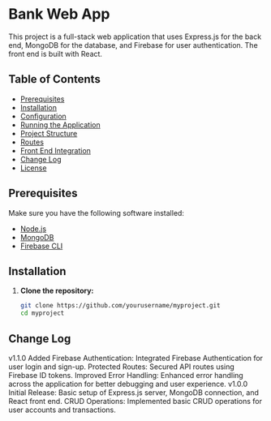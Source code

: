 # Bank Web App

This project is a full-stack web application that uses Express.js for the back end, MongoDB for the database, and Firebase for user authentication. The front end is built with React.

## Table of Contents

- [Prerequisites](#prerequisites)
- [Installation](#installation)
- [Configuration](#configuration)
- [Running the Application](#running-the-application)
- [Project Structure](#project-structure)
- [Routes](#routes)
- [Front End Integration](#front-end-integration)
- [Change Log](#change-log)
- [License](#license)

## Prerequisites

Make sure you have the following software installed:

- [Node.js](https://nodejs.org/)
- [MongoDB](https://www.mongodb.com/)
- [Firebase CLI](https://firebase.google.com/docs/cli)

## Installation

1. **Clone the repository:**
   ```bash
   git clone https://github.com/yourusername/myproject.git
   cd myproject
## Change Log
v1.1.0
Added Firebase Authentication: Integrated Firebase Authentication for user login and sign-up.
Protected Routes: Secured API routes using Firebase ID tokens.
Improved Error Handling: Enhanced error handling across the application for better debugging and user experience.
v1.0.0
Initial Release: Basic setup of Express.js server, MongoDB connection, and React front end.
CRUD Operations: Implemented basic CRUD operations for user accounts and transactions.
